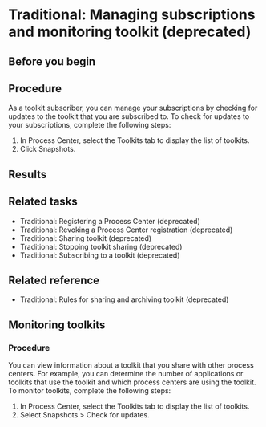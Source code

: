 # Traditional: Managing subscriptions and monitoring toolkit (deprecated)

## Before you begin

## Procedure

As a toolkit subscriber, you can manage your subscriptions
by checking for updates to the toolkit that you are subscribed to.
To check for updates to your subscriptions, complete the following
steps:

1. In Process Center, select
the Toolkits tab to display the list of toolkits.
2. Click Snapshots.

## Results

## Related tasks

- Traditional: Registering a Process Center (deprecated)
- Traditional: Revoking a Process Center registration (deprecated)
- Traditional: Sharing toolkit (deprecated)
- Traditional: Stopping toolkit sharing (deprecated)
- Traditional: Subscribing to a toolkit (deprecated)

## Related reference

- Traditional: Rules for sharing and archiving toolkit (deprecated)

## Monitoring toolkits

### Procedure

You can view information about a toolkit that you share with other process centers. For
example, you can determine the number of applications or toolkits that use the toolkit and which
process centers are using the toolkit. To monitor toolkits, complete the following
steps:

1. In Process Center, select
the Toolkits tab to display the list of toolkits.
2. Select Snapshots > Check for updates.